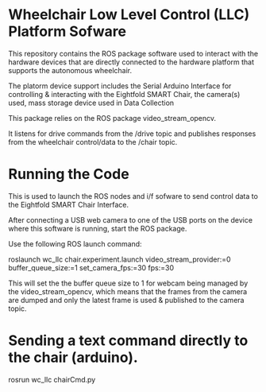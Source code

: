 # Wheelchair Low Level Control (LLC) Platform Sofware 

This repository contains the ROS package software used to interact with the hardware devices that are directly connected to the hardware platform that supports the autonomous wheelchair.

The platorm device support includes the Serial Arduino Interface for controlling & interacting with the Eightfold SMART Chair, the camera(s) used, mass storage device used in Data Collection

This package relies on the ROS package video_stream_opencv. 

It listens for drive commands from the /drive topic and publishes responses from the wheelchair control/data to the /chair topic. 

# Running the Code

This is used to launch the ROS nodes and i/f sofware to send control data to the Eightfold 
  SMART Chair Interface. 


After connecting a USB web camera to one of the USB ports on the device where this software is running, 
start the ROS package.  

Use the following ROS launch command:

roslaunch wc_llc chair.experiment.launch video_stream_provider:=0 buffer_queue_size:=1 set_camera_fps:=30 fps:=30



This will set the the buffer queue size to 1 for webcam being managed by the video_stream_opencv, which means that the frames from the camera are dumped and only the latest frame is used & published to the camera topic. 


# Sending a text command directly to the chair (arduino).

  rosrun wc_llc chairCmd.py <text-to-send>
